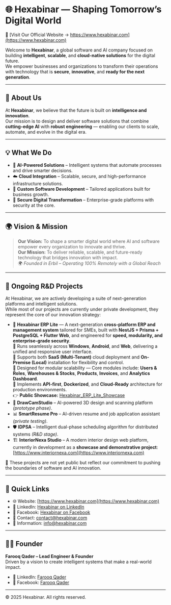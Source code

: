 # 🌐 Hexabinar — Shaping Tomorrow’s Digital World  
🔗 [Visit Our Official Website → https://www.hexabinar.com](https://www.hexabinar.com)

Welcome to **Hexabinar**, a global software and AI company focused on building **intelligent**, **scalable**, and **cloud-native solutions** for the digital future.  
We empower businesses and organizations to transform their operations with technology that is **secure**, **innovative**, and **ready for the next generation**.

---

## 🚀 About Us

At **Hexabinar**, we believe that the future is built on **intelligence and innovation**.  
Our mission is to design and deliver software solutions that combine **cutting-edge AI** with **robust engineering** — enabling our clients to scale, automate, and evolve in the digital era.

---

## 💡 What We Do

- 🤖 **AI-Powered Solutions** – Intelligent systems that automate processes and drive smarter decisions.  
- ☁️ **Cloud Integration** – Scalable, secure, and high-performance infrastructure solutions.  
- 🧠 **Custom Software Development** – Tailored applications built for business growth.  
- 🔐 **Secure Digital Transformation** – Enterprise-grade platforms with security at the core.

---

## 🌍 Vision & Mission

> **Our Vision:** To shape a smarter digital world where AI and software empower every organization to innovate and thrive.  
> **Our Mission:** To deliver reliable, scalable, and future-ready technology that bridges innovation with impact.  
> 🌍 *Founded in Erbil – Operating 100% Remotely with a Global Reach*

---

## 📂 Ongoing R&D Projects

At Hexabinar, we are actively developing a suite of next-generation platforms and intelligent solutions.  
While most of our projects are currently under private development, they represent the core of our innovation strategy:

- 🧩 **Hexabinar ERP Lite** — A next-generation **cross-platform ERP and management system** tailored for SMEs, built with **NestJS + Prisma +
      PostgreSQL + Flutter Web**, and engineered for **speed, modularity, and enterprise-grade security**.  
  🔹 Runs seamlessly across **Windows**, **Android**, and **Web**, delivering a unified and responsive user interface.  
  🔹 Supports both **SaaS (Multi-Tenant)** cloud deployment and **On-Premise (Local)** installation for flexibility and control.  
  🔹 Designed for modular scalability — Core modules include: **Users & Roles**, **Warehouses & Stocks**, **Products**, **Invoices**, and **Analytics Dashboard**.  
  🔹 Implements **API-first**, **Dockerized**, and **Cloud-Ready** architecture for production environments.  
  👉 **Public Showcase:** [Hexabinar_ERP_Lite_Showcase](https://github.com/hexabinar/Hexabinar_ERP_Lite_Showcase)
- 🧠 **DrawCamStudio** – AI-powered 3D design and scanning platform *(prototype phase)*.  
- 📊 **SmartResume Pro** – AI-driven resume and job application assistant *(private testing)*.  
- 🛡️ **IDPSA** – Intelligent dual-phase scheduling algorithm for distributed systems *(R&D stage)*.  
- 🏗️ **InteriorNexa Studio** – A modern interior design web platform, currently in development as a **showcase and demonstrative project**: [https://www.interiornexa.com](https://www.interiornexa.com)

📌 These projects are not yet public but reflect our commitment to pushing the boundaries of software and AI innovation.

---

## 🧭 Quick Links

- 🌐 Website: [https://www.hexabinar.com](https://www.hexabinar.com)  
- 💼 LinkedIn: [Hexabinar on LinkedIn](https://www.linkedin.com/company/hexabinar)  
- 📘 Facebook: [Hexabinar on Facebook](https://www.facebook.com/hexabinar)  
- 📩 Contact: [contact@hexabinar.com](mailto:contact@hexabinar.com)
- 📩 Information: [info@hexabinar.com](mailto:info@hexabinar.com)

---

## 🧑‍💻 Founder

**Farooq Qader – Lead Engineer & Founder**  
Driven by a vision to create intelligent systems that make a real-world impact.

- 🔗 LinkedIn: [Farooq Qader](https://www.linkedin.com/in/farooq-hamad-368182148)  
- 📘 Facebook: [Farooq Qader](https://www.facebook.com/farooq.qader.hamad)

---

© 2025 Hexabinar. All rights reserved.

